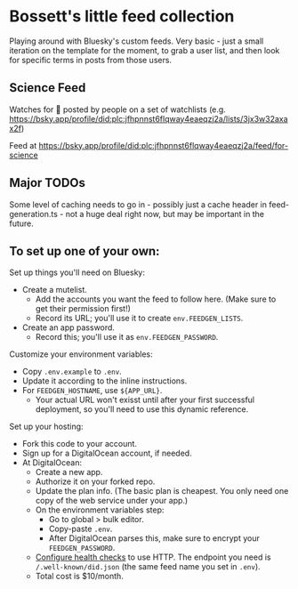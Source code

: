 # Bossett's little feed collection

Playing around with Bluesky's custom feeds. Very basic - just a small iteration on the template for the moment, to grab a user list, and then look for specific terms in posts from those users.

## Science Feed

Watches for 🧪 posted by people on a set of watchlists (e.g. https://bsky.app/profile/did:plc:jfhpnnst6flqway4eaeqzj2a/lists/3jx3w32axax2f)

Feed at https://bsky.app/profile/did:plc:jfhpnnst6flqway4eaeqzj2a/feed/for-science

## Major TODOs

Some level of caching needs to go in - possibly just a cache header in feed-generation.ts - not a huge deal right now, but may be important in the future.

## To set up one of your own:

Set up things you'll need on Bluesky:
* Create a mutelist.
    * Add the accounts you want the feed to follow here. (Make sure to get their permission first!)
    * Record its URL; you'll use it to create `env.FEEDGEN_LISTS`.
* Create an app password.
    * Record this; you'll use it as `env.FEEDGEN_PASSWORD`.

Customize your environment variables:
* Copy `.env.example` to `.env`.
* Update it according to the inline instructions.
* For `FEEDGEN_HOSTNAME`, use `${APP_URL}`.
    * Your actual URL won't exisst until after your first successful deployment, so you'll need to use this dynamic reference.

Set up your hosting:
* Fork this code to your account.
* Sign up for a DigitalOcean account, if needed.
* At DigitalOcean:
    * Create a new app.
    * Authorize it on your forked repo.
    * Update the plan info. (The basic plan is cheapest. You only need one copy of the web service under your app.)
    * On the environment variables step:
        * Go to global > bulk editor.
        * Copy-paste `.env`.
        * After DigitalOcean parses this, make sure to encrypt your `FEEDGEN_PASSWORD`.
    * [Configure health checks](https://docs.digitalocean.com/support/my-app-deployment-failed-because-of-a-health-check/) to use HTTP. The endpoint you need is `/.well-known/did.json` (the same feed name you set in `.env`).
    * Total cost is $10/month.

